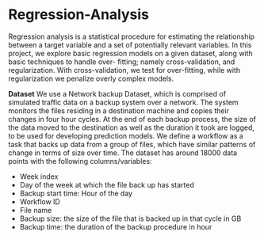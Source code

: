 # Regression-Analysis

Regression analysis is a statistical procedure for estimating the relationship between
a target variable and a set of potentially relevant variables. In this project, we explore
basic regression models on a given dataset, along with basic techniques to handle over-
fitting; namely cross-validation, and regularization. With cross-validation, we test for
over-fitting, while with regularization we penalize overly complex models.

**Dataset**
We use a Network backup Dataset, which is comprised of simulated traffic data on a
backup system over a network. The system monitors the files residing in a destination
machine and copies their changes in four hour cycles. At the end of each backup process,
the size of the data moved to the destination as well as the duration it took are logged,
to be used for developing prediction models. We define a workflow as a task that backs
up data from a group of files, which have similar patterns of change in terms of size over
time. The dataset has around 18000 data points with the following columns/variables:
* Week index
* Day of the week at which the file back up has started
* Backup start time: Hour of the day
* Workflow ID
* File name
* Backup size: the size of the file that is backed up in that cycle in GB
* Backup time: the duration of the backup procedure in hour
